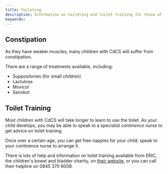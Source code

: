 ```yaml
---
title: Toileting
description: Information on toileting and toilet training for those affected by Cri du Chat Syndrome
keywords:
---
```


## Constipation

As they have weaker muscles, many children with CdCS will suffer from constipation.

There are a range of treatments available, including:

* Suppositories (for small children)
* Lactulose
* Movicol
* Senokot

## Toilet Training

Most children with CdCS will take longer to learn to use the toilet. As your child develops, you may be able to speak to a specialist *continence nurse* to get advice on toilet training.

Once over a certain age, you can get free nappies for your child; speak to your continence nurse to arrange it.

There is lots of help and information on toilet training available from ERIC, the children's bowel and bladder charity, on [their website](http://www.eric.org.uk/), or you can call their helpline on 0845 370 8008.